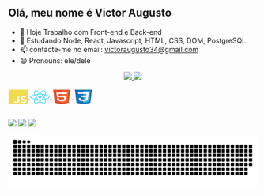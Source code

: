 ## Olá, meu nome é Victor Augusto

- 🔭 Hoje Trabalho com Front-end e Back-end
- 🌱 Estudando Node, React, Javascript, HTML, CSS, DOM, PostgreSQL.
- 📫 contacte-me no email: victoraugusto34@gmail.com
- 😄 Pronouns: ele/dele

<div align="center">
  <a href="https://github.com/ZynihVic">
  <img height="180em" src="https://github-readme-stats.vercel.app/api?username=ZynihVic&show_icons=true&theme=dracula&include_all_commits=true&count_private=true"/>
  <img height="170em" src="https://github-readme-stats.vercel.app/api/top-langs/?username=ZynihVic&layout=compact&langs_count=7&theme=dracula"/>
</div>

  <div style="display: inline_block"><br>
  <img align="center" alt="Zynih-Js" height="30" width="40" src="https://raw.githubusercontent.com/devicons/devicon/master/icons/javascript/javascript-plain.svg">
  <img align="center" alt="Zynih-React" height="30" width="40" src="https://raw.githubusercontent.com/devicons/devicon/master/icons/react/react-original.svg">
  <img align="center" alt="Zynih-HTML" height="30" width="40" src="https://raw.githubusercontent.com/devicons/devicon/master/icons/html5/html5-original.svg">
  <img align="center" alt="Zynih-CSS" height="30" width="40" src="https://raw.githubusercontent.com/devicons/devicon/master/icons/css3/css3-original.svg">
</div>
  
 ##
  
  <div> 
  
  <a href= "https://www.instagram.com/victor.jsz/"><img src="https://img.shields.io/badge/-Instagram-%23E4405F?style=for-the-badge&logo=instagram&logoColor=white" target="_blank"></a> 
  <a href = "mailto:victoraugusto34@gmail.com"><img src="https://img.shields.io/badge/-Gmail-%23333?style=for-the-badge&logo=gmail&logoColor=white" target="_blank"></a>
  <a href="https://www.linkedin.com/in/victor-augusto-278069264/"><img src="https://img.shields.io/badge/-LinkedIn-%230077B5?style=for-the-badge&logo=linkedin&logoColor=white" target="_blank"></a> 
 
  ![Snake animation](https://github.com/ZynihVic/ZynihVic/blob/output/github-contribution-grid-snake.svg)
 
</div>

